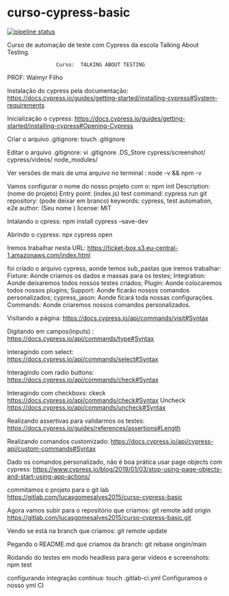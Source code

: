 # curso-cypress-basic

[![pipeline status](https://gitlab.com/lucasgomesalves2015/curso-cypress-basic/badges/main/pipeline.svg)](https://gitlab.com/lucasgomesalves2015/curso-cypress-basic/-/commits/main)


Curso de automação de teste com Cypress da escola Talking About Testing.

					Curso:  TALKING ABOUT TESTING
PROF: Walmyr Filho

Instalação do cypress pela documentação:    https://docs.cypress.io/guides/getting-started/installing-cypress#System-requirements  

Inicialização o cypress:  https://docs.cypress.io/guides/getting-started/installing-cypress#Opening-Cypress 

Criar o arquivo .gitignore:   touch .gitignore 

Editar o arquivo .gitignore:   vi .gitignore
.DS_Store
cypress/screenshot/
cypress/videos/
node_modules/


Ver versões de mais de uma arquivo no terminal :    node -v && npm -v

Vamos configurar o nome do nosso projeto com o:  npm init 
Description: (nome do projeto)
Entry point: (index.js)
test command: cypress run 
git repository: (pode deixar em branco)
keywords: cypress, test automation, e2e
author: (Seu nome )
license: MIT


Intalando o cpress: npm install cypress –save-dev

Abrindo o cypress: npx cypress open
		
Iremos trabalhar nesta URL: https://ticket-box.s3.eu-central-1.amazonaws.com/index.html 

foi criado o arquivo cypress, aonde temos sub_pastas que iremos trabalhar:
Fixture: Aonde criamos os dados e massas para os testes;
Integration: Aonde deixaremos todos nossos testes criados;
Plugin: Aonde colocaremos todos nossos plugins;
Support: Aonde ficarão nossos comandos personalizados;
cypress_jason: Aonde ficará toda nossas configurações.
Commands: Aonde criaremos nossos comandos personalizados.


Visitando a página: https://docs.cypress.io/api/commands/visit#Syntax 
	
Digitando em campos(inputs) : https://docs.cypress.io/api/commands/type#Syntax 

Interagindo com select: https://docs.cypress.io/api/commands/select#Syntax   

Interagindo com radio buttons:  https://docs.cypress.io/api/commands/check#Syntax

Interagindo  com checkboxs: ckeck  https://docs.cypress.io/api/commands/check#Syntax
Uncheck  https://docs.cypress.io/api/commands/uncheck#Syntax 
																					
Realizando assertivas para validarmos os testes: https://docs.cypress.io/guides/references/assertions#Length 

Realizando comandos customizado: https://docs.cypress.io/api/cypress-api/custom-commands#Syntax 

Dado os comandos personalizado, não é boa prática usar page objects com cypress: https://www.cypress.io/blog/2019/01/03/stop-using-page-objects-and-start-using-app-actions/ 

commitamos o projeto para o git lab  	https://gitlab.com/lucasgomesalves2015/curso-cypress-basic 

Agora vamos subir para o repositório que criamos: git remote add origin https://gitlab.com/lucasgomesalves2015/curso-cypress-basic.git

Vendo se está na branch que criamos: git remote update

Pegando o README.md que criamos da branch: git rebase origin/main	

Rodando do testes em modo headless para gerar vídeos e screenshots: npm test

configurando integração continua: touch .gitlab-ci.yml
Configuramos o nosso yml CI
	